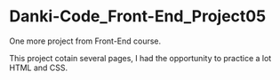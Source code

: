 # Danki-Code_Front-End_Project05
One more project from Front-End course.

This project cotain several pages, I had the opportunity to practice a lot HTML and CSS.
